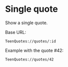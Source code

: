 # Single quote
Show a single quote.

Base URL:

	TeenQuotes://quotes/:id

Example with the quote #42:

	TeenQuotes://quotes/42